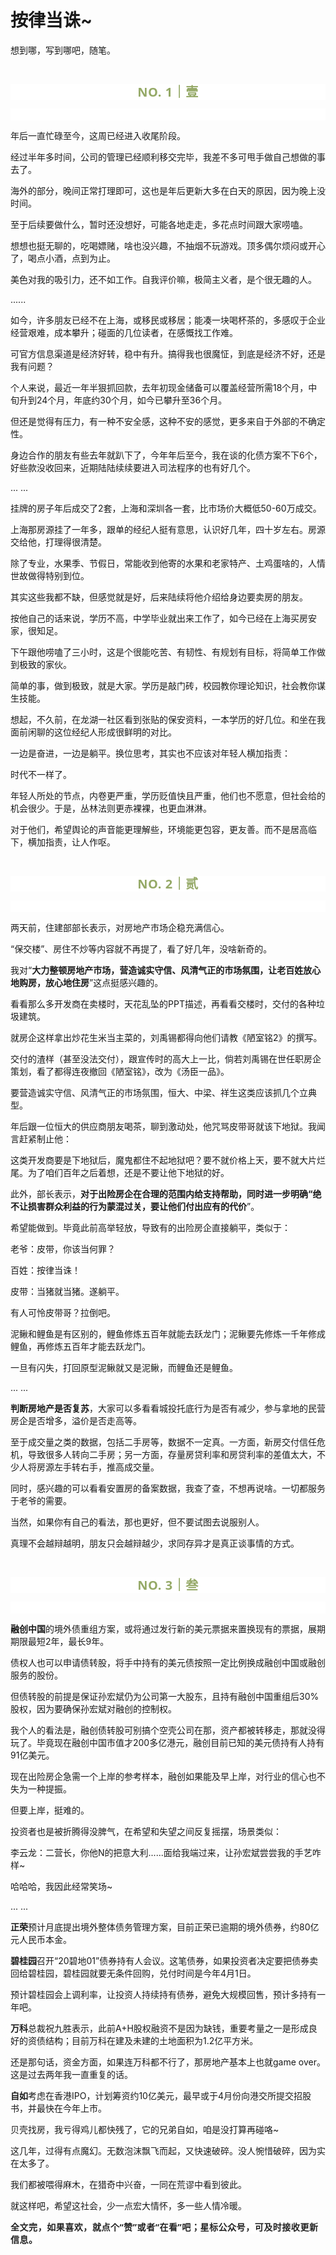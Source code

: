 # 按律当诛~

<p style="visibility: visible;">想到哪，写到哪吧，随笔。</p><p style="visibility: visible;"><br style="visibility: visible;"></p><p style="outline: 0px;max-width: 100%;color: rgb(34, 34, 34);letter-spacing: 0.544px;white-space: normal;font-family: -apple-system-font, system-ui, &quot;Helvetica Neue&quot;, &quot;PingFang SC&quot;, &quot;Hiragino Sans GB&quot;, &quot;Microsoft YaHei UI&quot;, &quot;Microsoft YaHei&quot;, Arial, sans-serif;background-color: rgb(255, 255, 255);text-align: center;visibility: visible;box-sizing: border-box !important;overflow-wrap: break-word !important;"><span style="outline: 0px;max-width: 100%;font-weight: bold;line-height: 25px;color: rgb(149, 169, 103);font-size: 20px;visibility: visible;box-sizing: border-box !important;overflow-wrap: break-word !important;">NO. 1｜壹</span></p><p style="outline: 0px;max-width: 100%;color: rgb(34, 34, 34);letter-spacing: 0.544px;white-space: normal;font-family: -apple-system-font, system-ui, &quot;Helvetica Neue&quot;, &quot;PingFang SC&quot;, &quot;Hiragino Sans GB&quot;, &quot;Microsoft YaHei UI&quot;, &quot;Microsoft YaHei&quot;, Arial, sans-serif;background-color: rgb(255, 255, 255);text-align: center;visibility: visible;box-sizing: border-box !important;overflow-wrap: break-word !important;"><br style="outline: 0px;max-width: 100%;visibility: visible;box-sizing: border-box !important;overflow-wrap: break-word !important;"></p><p style="white-space: normal; visibility: visible;">年后一直忙碌至今，这周已经进入收尾阶段。</p><p style="white-space: normal; visibility: visible;">经过半年多时间，公司的管理已经顺利移交完毕，我差不多可甩手做自己想做的事去了。</p><p style="white-space: normal; visibility: visible;">海外的部分，晚间正常打理即可，这也是年后更新大多在白天的原因，因为晚上没时间。<br style="visibility: visible;"></p><p style="white-space: normal; visibility: visible;">至于后续要做什么，暂时还没想好，可能各地走走，多花点时间跟大家唠嗑。</p><p style="white-space: normal; visibility: visible;">想想也挺无聊的，吃喝嫖赌，啥也没兴趣，不抽烟不玩游戏。顶多偶尔烦闷或开心了，喝点小酒，点到为止。</p><p style="white-space: normal; visibility: visible;">美色对我的吸引力，还不如工作。自我评价嘛，极简主义者，是个很无趣的人。</p><p style="visibility: visible;">......<br style="visibility: visible;"></p><p style="visibility: visible;">如今，许多朋友已经不在上海，或移民或移居；能凑一块喝杯茶的，多感叹于企业经营艰难，成本攀升；碰面的几位读者，在感慨找工作难。<br style="visibility: visible;"></p><p style="visibility: visible;">可官方信息渠道是经济好转，稳中有升。搞得我也很魔怔，到底是经济不好，还是我有问题？<br style="visibility: visible;"></p><p style="visibility: visible;">个人来说，最近一年半狠抓回款，去年初现金储备可以覆盖经营所需18个月，中旬升到24个月，年底约30个月，如今已攀升至36个月。<br style="visibility: visible;"></p><p style="visibility: visible;">但还是觉得有压力，有一种不安全感，这种不安的感觉，更多来自于外部的不确定性。</p><p style="visibility: visible;">身边合作的朋友有些去年就趴下了，今年年后至今，我在谈的化债方案不下6个，好些款没收回来，近期陆陆续续要进入司法程序的也有好几个。</p><p style="visibility: visible;">... ...</p><p style="visibility: visible;">挂牌的房子年后成交了2套，上海和深圳各一套，比市场价大概低50-60万成交。</p><p>上海那房源挂了一年多，跟单的经纪人挺有意思，认识好几年，四十岁左右。房源交给他，打理得很清楚。</p><p>除了专业，水果季、节假日，常能收到他寄的水果和老家特产、土鸡蛋啥的，人情世故做得特别到位。</p><p>其实这些我都不缺，但感觉就是好，后来陆续将他介绍给身边要卖房的朋友。<br></p><p>按他自己的话来说，学历不高，中学毕业就出来工作了，如今已经在上海买房安家，很知足。</p><p>下午跟他唠嗑了三小时，这是个很能吃苦、有韧性、有规划有目标，将简单工作做到极致的家伙。</p><p>简单的事，做到极致，就是大家。学历是敲门砖，校园教你理论知识，社会教你谋生技能。<br></p><p>想起，不久前，在龙湖一社区看到张贴的保安资料，一本学历的好几位。和坐在我面前闲聊的这位经纪人形成很鲜明的对比。</p><p>一边是奋进，一边是躺平。换位思考，其实也不应该对年轻人横加指责：</p><p>时代不一样了。</p><p>年轻人所处的节点，内卷更严重，学历贬值快且严重，他们也不愿意，但社会给的机会很少。于是，丛林法则更赤裸裸，也更血淋淋。</p><p>对于他们，希望舆论的声音能更理解些，环境能更包容，更友善。而不是居高临下，横加指责，让人作呕。<br></p><p><br></p><p style="outline: 0px;max-width: 100%;color: rgb(34, 34, 34);letter-spacing: 0.544px;white-space: normal;font-family: -apple-system-font, system-ui, &quot;Helvetica Neue&quot;, &quot;PingFang SC&quot;, &quot;Hiragino Sans GB&quot;, &quot;Microsoft YaHei UI&quot;, &quot;Microsoft YaHei&quot;, Arial, sans-serif;background-color: rgb(255, 255, 255);text-align: center;visibility: visible;box-sizing: border-box !important;overflow-wrap: break-word !important;"><span style="outline: 0px;max-width: 100%;font-weight: bold;line-height: 25px;color: rgb(149, 169, 103);font-size: 20px;visibility: visible;box-sizing: border-box !important;overflow-wrap: break-word !important;">NO. 2｜贰</span></p><p style="outline: 0px;max-width: 100%;color: rgb(34, 34, 34);letter-spacing: 0.544px;white-space: normal;font-family: -apple-system-font, system-ui, &quot;Helvetica Neue&quot;, &quot;PingFang SC&quot;, &quot;Hiragino Sans GB&quot;, &quot;Microsoft YaHei UI&quot;, &quot;Microsoft YaHei&quot;, Arial, sans-serif;background-color: rgb(255, 255, 255);text-align: center;visibility: visible;box-sizing: border-box !important;overflow-wrap: break-word !important;"><br style="outline: 0px;max-width: 100%;visibility: visible;box-sizing: border-box !important;overflow-wrap: break-word !important;"></p><p>两天前，住建部部长表示，对房地产市场企稳充满信心。<br></p><p>“保交楼”、房住不炒等内容就不再提了，看了好几年，没啥新奇的。</p><p>我对“<strong>大力整顿房地产市场，营造诚实守信、风清气正的市场氛围，</strong><strong>让老百姓放心地购房，放心地住房</strong>”这点挺感兴趣的。</p><p>看看那么多开发商在卖楼时，天花乱坠的PPT描述，再看看交楼时，交付的各种垃圾建筑。<br></p><p>就房企这样拿出炒花生米当主菜的，刘禹锡都得向他们请教《陋室铭2》的撰写。</p><p>交付的渣样（甚至没法交付），跟宣传时的高大上一比，倘若刘禹锡在世任职房企策划，看了都得连夜撤回《陋室铭》，改为《汤臣一品》。</p><p>要营造诚实守信、风清气正的市场氛围，恒大、中梁、祥生这类应该抓几个立典型。<br></p><p>年后跟一位恒大的供应商朋友喝茶，聊到激动处，他咒骂皮带哥就该下地狱。我闻言赶紧制止他：<br></p><p>这类开发商要是下地狱后，魔鬼都住不起地狱吧？要不就价格上天，要不就大片烂尾。为了咱们百年之后着想，还是不要让他下地狱的好。<br></p><p>此外，部长表示，<strong>对于出险房企在合理的范围内给支持帮助，同时进一步明确“绝不让损害群众利益的行为蒙混过关，要让他们付出应有的代价</strong>”。<br></p><p>希望能做到。毕竟此前高举轻放，导致有的出险房企直接躺平，类似于：</p><p>老爷：皮带，你该当何罪？</p><p>百姓：按律当诛！</p><p>皮带：当猪就当猪。遂躺平。</p><p>有人可怜皮带哥？拉倒吧。</p><p>泥鳅和鲤鱼是有区别的，鲤鱼修炼五百年就能去跃龙门；泥鳅要先修炼一千年修成鲤鱼，再修炼五百年才能去跃龙门。</p><p>一旦有闪失，打回原型泥鳅就又是泥鳅，而鲤鱼还是鲤鱼。</p><p>... ...<br></p><p><strong>判断房地产是否复苏</strong>，大家可以多看看城投托底行为是否有减少，参与拿地的民营房企是否增多，溢价是否走高等。<br></p><p>至于成交量之类的数据，包括二手房等，数据不一定真。一方面，新房交付信任危机，导致很多人转向二手房；另一方面，存量房贷利率和房贷利率的差值太大，不少人将房源左手转右手，推高成交量。<br></p><p>同时，感兴趣的可以看看安置房的备案数据，我查了查，不想再说啥。一切都服务于老爷的需要。</p><p>当然，如果你有自己的看法，那也更好，但不要试图去说服别人。</p><p>真理不会越辩越明，朋友只会越辩越少，求同存异才是真正谈事情的方式。<br></p><p><br></p><p style="outline: 0px;max-width: 100%;color: rgb(34, 34, 34);letter-spacing: 0.544px;white-space: normal;font-family: -apple-system-font, system-ui, &quot;Helvetica Neue&quot;, &quot;PingFang SC&quot;, &quot;Hiragino Sans GB&quot;, &quot;Microsoft YaHei UI&quot;, &quot;Microsoft YaHei&quot;, Arial, sans-serif;background-color: rgb(255, 255, 255);text-align: center;visibility: visible;box-sizing: border-box !important;overflow-wrap: break-word !important;"><span style="outline: 0px;max-width: 100%;font-weight: bold;line-height: 25px;color: rgb(149, 169, 103);font-size: 20px;visibility: visible;box-sizing: border-box !important;overflow-wrap: break-word !important;">NO. 3｜叁</span></p><p style="outline: 0px;max-width: 100%;color: rgb(34, 34, 34);letter-spacing: 0.544px;white-space: normal;font-family: -apple-system-font, system-ui, &quot;Helvetica Neue&quot;, &quot;PingFang SC&quot;, &quot;Hiragino Sans GB&quot;, &quot;Microsoft YaHei UI&quot;, &quot;Microsoft YaHei&quot;, Arial, sans-serif;background-color: rgb(255, 255, 255);text-align: center;visibility: visible;box-sizing: border-box !important;overflow-wrap: break-word !important;"><br style="outline: 0px;max-width: 100%;visibility: visible;box-sizing: border-box !important;overflow-wrap: break-word !important;"></p><p><strong>融创中国</strong>的境外债重组方案，或将通过发行新的美元票据来置换现有的票据，展期期限最短2年，最长9年。</p><p>债权人也可以申请债转股，将手中持有的美元债按照一定比例换成融创中国或融创服务的股份。</p><p>但债转股的前提是保证孙宏斌仍为公司第一大股东，且持有融创中国重组后30%股权，因为要确保孙宏斌对融创的控制权。<br></p><p>我个人的看法是，融创债转股可别搞个空壳公司在那，资产都被转移走，那就没得玩了。毕竟现在融创中国市值才200多亿港元，融创目前已知的美元债持有人持有91亿美元。<br></p><p>现在出险房企急需一个上岸的参考样本，融创如果能及早上岸，对行业的信心也不失为一种提振。</p><p>但要上岸，挺难的。<br></p><p>投资者也是被折腾得没脾气，在希望和失望之间反复摇摆，场景类似：</p><p>李云龙：二营长，你他N的把意大利......面给我端过来，让孙宏斌尝尝我的手艺咋样~</p><p>哈哈哈，我因此经常笑场~<br></p><p>... ...<br></p><p><strong>正荣</strong>预计月底提出境外整体债务管理方案，目前正荣已逾期的境外债券，约80亿元人民币本金。<br></p><p><strong>碧桂园</strong>召开“20碧地01”债券持有人会议。这笔债券，如果投资者决定要把债券卖回给碧桂园，碧桂园就要无条件回购，兑付时间是今年4月1日。</p><p>预计碧桂园会上调利率，让投资人持续持有债券，避免大规模回售，预计多持有一年吧。</p><p><strong>万科</strong>总裁祝九胜表示，此前A+H股权融资不是因为缺钱，重要考量之一是形成良好的资债结构；目前万科在建及未建的土地面积为1.2亿平方米。<br></p><p>还是那句话，资金方面，如果连万科都不行了，那房地产基本上也就game over。这是过去两年我一直重复的话。</p><p><strong>自如</strong>考虑在香港IPO，计划筹资约10亿美元，最早或于4月份向港交所提交招股书，并最快在今年上市。<br></p><p>贝壳找房，我亏得鸡儿都快残了，它的兄弟自如，咱是没打算再碰咯~<br></p><p>这几年，过得有点魔幻。无数泡沫飘飞而起，又快速破碎。没人惋惜破碎，因为实在太多了。</p><p>我们都被喂得麻木，在猎奇中兴奋，一同在荒谬中看到彼此。</p><p>就这样吧，希望这社会，少一点宏大情怀，多一些人情冷暖。</p><p style="margin-bottom: 0px;"><strong style="outline: 0px;max-width: 100%;color: rgb(34, 34, 34);font-family: system-ui, -apple-system, BlinkMacSystemFont, &quot;Helvetica Neue&quot;, &quot;PingFang SC&quot;, &quot;Hiragino Sans GB&quot;, &quot;Microsoft YaHei UI&quot;, &quot;Microsoft YaHei&quot;, Arial, sans-serif;letter-spacing: 0.544px;white-space: normal;background-color: rgb(255, 255, 255);font-size: 16px;box-sizing: border-box !important;overflow-wrap: break-word !important;"><span style="outline: 0px;max-width: 100%;font-size: 14px;box-sizing: border-box !important;overflow-wrap: break-word !important;">全文完，如果喜欢，就点个“赞”或者“在看”吧；星标公众号，可及时接收更新信息。</span></strong></p><p style="display: none;"><mp-style-type data-value="3"></mp-style-type></p>